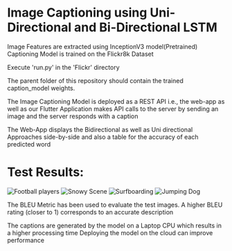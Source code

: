 # Image Captioning using Uni-Directional and Bi-Directional LSTM

Image Features are extracted using InceptionV3 model(Pretrained) 
Captioning Model is trained on the Flickr8k Dataset

Execute 'run.py' in the 'Flickr' directory

The parent folder of this repository should contain the trained caption_model weights.

The Image Captioning Model is deployed as a REST API i.e., the web-app as well as our Flutter Application makes API calls to the server by sending an image and the server responds with a caption

The Web-App displays the Bidirectional as well as Uni directional Approaches side-by-side and also a table for the accuracy of each predicted word

# Test Results:
![Football players](https://github.com/hasnainroopawalla/Image-Captioning-Scene-Descriptor/blob/master/images/Capture.JPG)
![Snowy Scene](https://github.com/hasnainroopawalla/Image-Captioning-Scene-Descriptor/blob/master/images/Capture1.JPG)
![Surfboarding](https://github.com/hasnainroopawalla/Image-Captioning-Scene-Descriptor/blob/master/images/Capture4.JPG)
![Jumping Dog](https://github.com/hasnainroopawalla/Image-Captioning-Scene-Descriptor/blob/master/images/Capture7.JPG)

The BLEU Metric has been used to evaluate the test images. A higher BLEU rating (closer to 1) corresponds to an accurate description

The captions are generated by the model on a Laptop CPU which results in a higher processing time
Deploying the model on the cloud can improve performance
